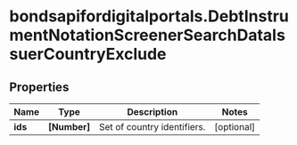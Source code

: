 # bondsapifordigitalportals.DebtInstrumentNotationScreenerSearchDataIssuerCountryExclude

## Properties

Name | Type | Description | Notes
------------ | ------------- | ------------- | -------------
**ids** | **[Number]** | Set of country identifiers. | [optional] 


